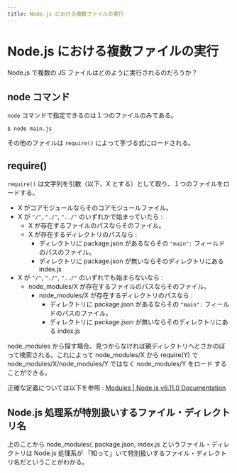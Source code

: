 ```yaml
---
title: Node.js における複数ファイルの実行
---
```


# Node.js における複数ファイルの実行

Node.js で複数の JS ファイルはどのように実行されるのだろうか？

## node コマンド

`node` コマンドで指定できるのは１つのファイルのみである。

```shell-session
$ node main.js
```

その他のファイルは `require()` によって芋づる式にロードされる。

## require()

`require()` は文字列を引数（以下、X とする）として取り、１つのファイルをロードする。

- X がコアモジュールならそのコアモジュールファイル。
- X が `"/"`, `"./"`, `"../"` のいずれかで始まっていたら :
  - X が存在するファイルのパスならそのファイル。
  - X が存在するディレクトリのパスなら :
    - ディレクトリに package.json があるならその `"main":` フィールドのパスのファイル。
    - ディレクトリに package.json が無いならそのディレクトリにある index.js
- X が `"/"`, `"./"`, `"../"` のいずれでも始まらないなら :
  - node\_modules/X が存在するファイルのパスならそのファイル。
    - node_modules/X が存在するディレクトリのパスなら :
      - ディレクトリに package.json があるならその `"main":` フィールドのパスのファイル。
      - ディレクトリに package.json が無いならそのディレクトリにある index.js

node\_modules から探す場合、見つからなければ親ディレクトリへとさかのぼって検索される。これによって
node\_modules/X から require(Y) で node\_modules/X/node_modules/Y ではなく node\_modules/Y をロード
することができる。

正確な定義については以下を参照 : [Modules | Node.js v6.11.0 Documentation](
https://nodejs.org/dist/latest-v6.x/docs/api/modules.html )

## Node.js 処理系が特別扱いするファイル・ディレクトリ名

上のことから node\_modules/, package.json, index.js というファイル・ディレクトリは Node.js 処理系が
「知って」いて特別扱いするファイル・ディレクトリ名だということがわかる。

